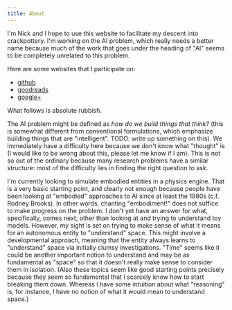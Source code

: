 ```yaml
---
title: About
---
```


I'm Nick and I hope to use this website to facilitate my descent into crackpottery. I'm working on the AI problem, which really needs a better name because much of the work that goes under the heading of "AI" seems to be completely unrelated to this problem.

Here are some websites that I participate on:

 - [github](http://www.github.com/nham)
 - [goodreads](https://www.goodreads.com/user/show/18824764-nick-hamann)
 - [google+](https://plus.google.com/u/0/107239411748947572422)

What follows is absolute rubbish.

The AI problem might be defined as *how do we build things that think?* (this is somewhat different from conventional formulations, which emphasize building things that are "intelligent". TODO: write up something on this). We immediately have a difficulty here because we don't know what "thought" is (I would like to be wrong about this, please let me know if I am). This is not so out of the ordinary because many research problems have a similar structure: most of the difficulty lies in finding the right question to ask.

I'm currently looking to simulate embodied entities in a physics engine. That is a very basic starting point, and clearly not enough because people have been looking at "embodied" approaches to AI since at least the 1980s (c.f. Rodney Brooks). In other words, chanting "embodiment!" does not suffice to make progress on the problem. I don't yet have an answer for what, specifically, comes next, other than looking at and trying to understand toy models. However, my sight is set on trying to make sense of what it means for an autonomous entity to "understand" space. This might involve a developmental approach, meaning that the entity always learns to "understand" space via initially clumsy investigations. "Time" seems like it could be another important notion to understand and may be as fundamental as "space" so that it doesn't really make sense to consider them in isolation. (Also these topics seem like good starting points precisely because they seem so fundamental that I scarcely know how to start breaking them down. Whereas I have some intuition about what "reasoning" is, for instance, I have no notion of what it would mean to understand space.)
